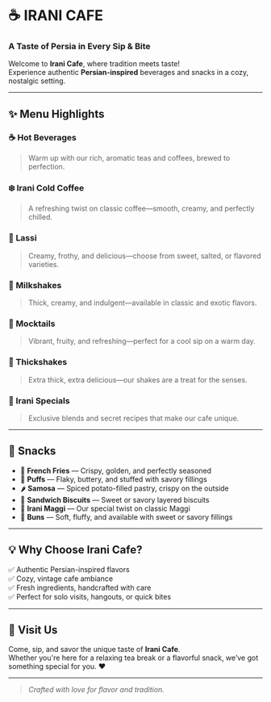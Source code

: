 # ☕ IRANI CAFE

### A Taste of Persia in Every Sip & Bite

Welcome to **Irani Cafe**, where tradition meets taste!  
Experience authentic **Persian-inspired** beverages and snacks in a cozy, nostalgic setting.

---

## ✨ Menu Highlights

### ☕ Hot Beverages
> Warm up with our rich, aromatic teas and coffees, brewed to perfection.

### ❄️ Irani Cold Coffee
> A refreshing twist on classic coffee—smooth, creamy, and perfectly chilled.

### 🥛 Lassi
> Creamy, frothy, and delicious—choose from sweet, salted, or flavored varieties.

### 🍦 Milkshakes
> Thick, creamy, and indulgent—available in classic and exotic flavors.

### 🍹 Mocktails
> Vibrant, fruity, and refreshing—perfect for a cool sip on a warm day.

### 🥤 Thickshakes
> Extra thick, extra delicious—our shakes are a treat for the senses.

### 🌟 Irani Specials
> Exclusive blends and secret recipes that make our cafe unique.

---

## 🧂 Snacks

- 🍟 **French Fries** — Crispy, golden, and perfectly seasoned
- 🥐 **Puffs** — Flaky, buttery, and stuffed with savory fillings
- 🌶️ **Samosa** — Spiced potato-filled pastry, crispy on the outside
- 🍪 **Sandwich Biscuits** — Sweet or savory layered biscuits
- 🍜 **Irani Maggi** — Our special twist on classic Maggi
- 🍞 **Buns** — Soft, fluffy, and available with sweet or savory fillings

---

## 💡 Why Choose Irani Cafe?

✅ Authentic Persian-inspired flavors  
✅ Cozy, vintage cafe ambiance  
✅ Fresh ingredients, handcrafted with care  
✅ Perfect for solo visits, hangouts, or quick bites  

---

## 📍 Visit Us

Come, sip, and savor the unique taste of **Irani Cafe**.  
Whether you're here for a relaxing tea break or a flavorful snack, we’ve got something special for you. ❤️

---

> _Crafted with love for flavor and tradition._
